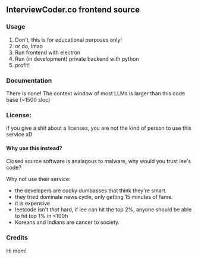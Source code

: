 ## InterviewCoder.co frontend source
### Usage
1. Don't, this is for educational purposes only!
2. or do, lmao
3. Run frontend with electron
4. Run (in development) private backend with python
5. profit!
### Documentation
There is none!
The context window of most LLMs is larger than this code base (~1500 sloc)
### License:
if you give a shit about a licenses, you are not the kind of person to use this service xD
#### Why use this instead?
Closed source software is analagous to malware, why would you trust lee's code?

Why not use their service:
-  the developers are cocky dumbasses that think they're smart.
 - they tried dominate news cycle, only getting 15 minutes of fame.
 - it is expensive
 - leetcode isn't *that* hard, if lee can hit the top 2%, anyone should be able to hit top 1% in <100h
 - Koreans and Indians are cancer to society.

### Credits
Hi mom!

